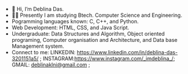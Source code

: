 - 👋 Hi, I’m Deblina Das.
- 👩‍💻 Presently I am studying Btech. Computer Science and Engineering.
- Pogramming languages known: C, C++, and Python.
- Web Development: HTML, CSS, and Java Script.
- Undergraduate: Data Structures and Algorithm, Object oriented programing, Computer organisation and Architecture, and Data base Management system.
- Connect to me: 
             LINKEDIN: https://www.linkedin.com/in/deblina-das-3201151a5/ ; 
             INSTAGRAM:https://www.instagram.com/_imdeblina_/;
             GMAIL: deblinaklni@gmail.com ;
           


<!---
DeblinaD/DeblinaD is a ✨ special ✨ repository because its `README.md` (this file) appears on your GitHub profile.
You can click the Preview link to take a look at your changes.
--->
